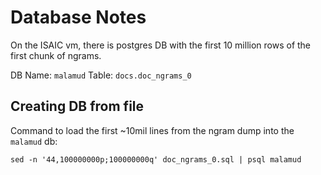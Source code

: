 # Database Notes

On the ISAIC vm, there is postgres DB with the first 10 million rows of the first chunk of ngrams.

DB Name: `malamud`
Table: `docs.doc_ngrams_0`

## Creating DB from file

Command to load the first ~10mil lines from the ngram dump into the `malamud` db:

```
sed -n '44,100000000p;100000000q' doc_ngrams_0.sql | psql malamud
```